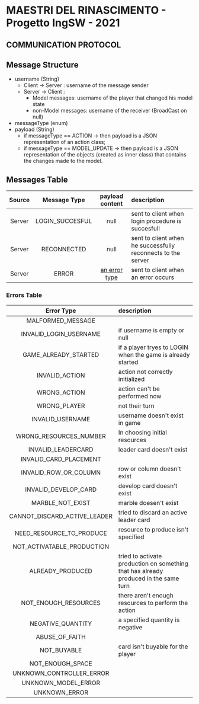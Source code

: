 # MAESTRI DEL RINASCIMENTO - Progetto IngSW - 2021

## COMMUNICATION PROTOCOL

## Message Structure
- username (String) 
  - Client -> Server :  username of the message sender
  - Server -> Client :  
    - Model messages: username of the player that changed his model state
    - non-Model messages: username of the receiver (BroadCast on null)
- messageType (enum)
- payload (String)
  - if messageType == ACTION -> then payload is a JSON representation of an action class;
  - if messageType == MODEL_UPDATE -> then payload is a JSON representation of the objects (created as inner class) that contains the changes made to the model.


## Messages Table
| Source      | Message Type  | payload content    |  description
| :----:        |    :----:   |          :----:  |     :----  |
| Server     | LOGIN_SUCCESFUL       | null    | sent to client when login procedure is succesfull
| Server     | RECONNECTED        | null     | sent to client when he successfully reconnects to the server
| Server     | ERROR        | [an error type](#ERRORs-Description)     | sent to client when an error occurs


### Errors Table
| Error Type | description |
| :----: | :---- |
| MALFORMED_MESSAGE | 
| INVALID_LOGIN_USERNAME | if username is empty or null 
| GAME_ALREADY_STARTED | if a player tryes to LOGIN when the game is already started 
| INVALID_ACTION | action not correctly initialized 
| WRONG_ACTION | action can't be performed now 
| WRONG_PLAYER | not their turn 
| INVALID_USERNAME | username doesn't exist in game 
| WRONG_RESOURCES_NUMBER | In choosing initial resources 
| INVALID_LEADERCARD | leader card doesn't exist 
| INVALID_CARD_PLACEMENT | 
| INVALID_ROW_OR_COLUMN | row or column doesn't exist 
| INVALID_DEVELOP_CARD | develop card doesn't exist 
| MARBLE_NOT_EXIST | marble doesen't exist 
| CANNOT_DISCARD_ACTIVE_LEADER | tried to discard an active leader card 
| NEED_RESOURCE_TO_PRODUCE | resource to produce isn't specified 
| NOT_ACTIVATABLE_PRODUCTION | 
| ALREADY_PRODUCED | tried to activate production on something that has already produced in the same turn 
| NOT_ENOUGH_RESOURCES | there aren't enough resources to perform the action 
| NEGATIVE_QUANTITY | a specified quantity is negative 
| ABUSE_OF_FAITH | 
| NOT_BUYABLE | card isn't buyable for the player 
| NOT_ENOUGH_SPACE | 
| UNKNOWN_CONTROLLER_ERROR | 
| UNKNOWN_MODEL_ERROR | 
| UNKNOWN_ERROR | 
